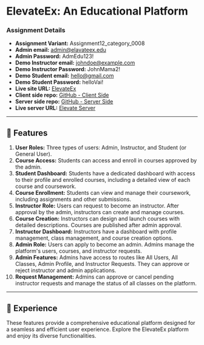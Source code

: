 # ElevateEx: An Educational Platform

### Assignment Details
- **Assignment Variant:** Assignment12_category_0008
- **Admin email:** admin@elavateex.edu
- **Admin Password:** AdmEdu123!
- **Demo Instructor email:** johndoe@example.com
- **Demo Instructor Password:** JohnMama2!
- **Demo Student email:** hello@gmail.com
- **Demo Student Password:** helloVai!
- **Live site URL:** [ElevateEx](https://elevateex-ac4de.web.app)
- **Client side repo:** [GitHub - Client Side](https://github.com/programming-hero-web-course1/b9a12-client-side-gazimaksudur2)
- **Server side repo:** [GitHub - Server Side](https://github.com/programming-hero-web-course1/b9a12-server-side-gazimaksudur2)
- **Live server URL:** [Elevate Server](https://elevate-dusky-nine.vercel.app)

---

## 🌟 Features

1. **User Roles:** Three types of users: Admin, Instructor, and Student (or General User).
2. **Course Access:** Students can access and enroll in courses approved by the admin.
3. **Student Dashboard:** Students have a dedicated dashboard with access to their profile and enrolled courses, including a detailed view of each course and coursework.
4. **Course Enrollment:** Students can view and manage their coursework, including assignments and other submissions.
5. **Instructor Role:** Users can request to become an instructor. After approval by the admin, instructors can create and manage courses.
6. **Course Creation:** Instructors can design and launch courses with detailed descriptions. Courses are published after admin approval.
7. **Instructor Dashboard:** Instructors have a dashboard with profile management, class management, and course creation options.
8. **Admin Role:** Users can apply to become an admin. Admins manage the platform's users, courses, and instructor requests.
9. **Admin Features:** Admins have access to routes like All Users, All Classes, Admin Profile, and Instructor Requests. They can approve or reject instructor and admin applications.
10. **Request Management:** Admins can approve or cancel pending instructor requests and manage the status of all classes on the platform.

---

## 🚀 Experience
These features provide a comprehensive educational platform designed for a seamless and efficient user experience. Explore the ElevateEx platform and enjoy its diverse functionalities.





